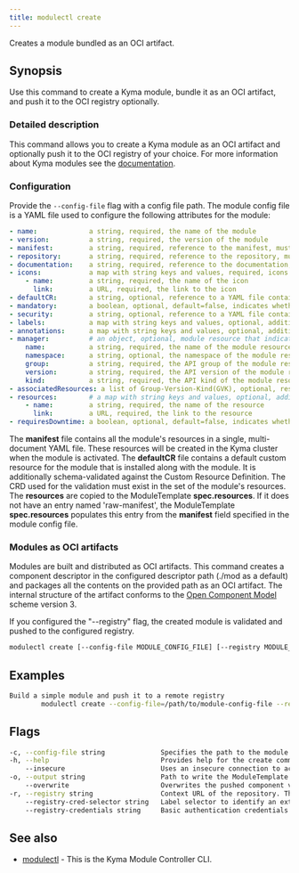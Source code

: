 ```yaml
---
title: modulectl create
---
```


Creates a module bundled as an OCI artifact.

## Synopsis

Use this command to create a Kyma module, bundle it as an OCI artifact, and push it to the OCI registry optionally.

### Detailed description

This command allows you to create a Kyma module as an OCI artifact and optionally push it to the OCI registry of your choice.
For more information about Kyma modules see the [documentation](https://kyma-project.io/#/06-modules/README).

### Configuration

Provide the `--config-file` flag with a config file path.
The module config file is a YAML file used to configure the following attributes for the module:

```yaml
- name:             a string, required, the name of the module
- version:          a string, required, the version of the module
- manifest:         a string, required, reference to the manifest, must be a URL
- repository:       a string, required, reference to the repository, must be a URL
- documentation:    a string, required, reference to the documentation, must be a URL
- icons:            a map with string keys and values, required, icons used for UI
    - name:         a string, required, the name of the icon
      link:         a URL, required, the link to the icon
- defaultCR:        a string, optional, reference to a YAML file containing the default CR for the module, must be a URL
- mandatory:        a boolean, optional, default=false, indicates whether the module is mandatory to be installed on all clusters
- security:         a string, optional, reference to a YAML file containing the security scanners config, must be a local file path
- labels:           a map with string keys and values, optional, additional labels for the generated ModuleTemplate CR
- annotations:      a map with string keys and values, optional, additional annotations for the generated ModuleTemplate CR
- manager:          # an object, optional, module resource that indicates the installation readiness of the module
    name:           a string, required, the name of the module resource
    namespace:      a string, optional, the namespace of the module resource
    group:          a string, required, the API group of the module resource
    version:        a string, required, the API version of the module resource
    kind:           a string, required, the API kind of the module resource
- associatedResources: a list of Group-Version-Kind(GVK), optional, resources that should be cleaned up with the module deletion
- resources:        # a map with string keys and values, optional, additional resources of the module that may be fetched
    - name:         a string, required, the name of the resource
      link:         a URL, required, the link to the resource
- requiresDowntime: a boolean, optional, default=false, indicates whether the module requires downtime to support maintenance windows during module upgrades
```

The **manifest** file contains all the module's resources in a single, multi-document YAML file. These resources will be created in the Kyma cluster when the module is activated.
The **defaultCR** file contains a default custom resource for the module that is installed along with the module. It is additionally schema-validated against the Custom Resource Definition.
The CRD used for the validation must exist in the set of the module's resources.
The **resources** are copied to the ModuleTemplate **spec.resources**. If it does not have an entry named 'raw-manifest', the ModuleTemplate **spec.resources** populates this entry from the **manifest** field specified in the module config file.

### Modules as OCI artifacts
Modules are built and distributed as OCI artifacts. 
This command creates a component descriptor in the configured descriptor path (./mod as a default) and packages all the contents on the provided path as an OCI artifact.
The internal structure of the artifact conforms to the [Open Component Model](https://ocm.software/) scheme version 3.

If you configured the "--registry" flag, the created module is validated and pushed to the configured registry.


```bash
modulectl create [--config-file MODULE_CONFIG_FILE] [--registry MODULE_REGISTRY] [flags]
```

## Examples

```bash
Build a simple module and push it to a remote registry
		modulectl create --config-file=/path/to/module-config-file --registry http://localhost:5001/unsigned --insecure
```

## Flags

```bash
-c, --config-file string              Specifies the path to the module configuration file.
-h, --help                            Provides help for the create command.
    --insecure                        Uses an insecure connection to access the registry.
-o, --output string                   Path to write the ModuleTemplate file to, if the module is uploaded to a registry (default "template.yaml").
    --overwrite                       Overwrites the pushed component version in an OCI registry. This flag should be used only for testing purposes.
-r, --registry string                 Context URL of the repository. The repository URL will be automatically added to the repository contexts in the module descriptor.
    --registry-cred-selector string   Label selector to identify an externally created Secret of type "kubernetes.io/dockerconfigjson". It allows the image to be accessed in private image registries. It can be used when you push your module to a registry with authenticated access. For example, "label1=value1,label2=value2".
    --registry-credentials string     Basic authentication credentials for the given repository in the <user:password> format.
```

## See also

* [modulectl](modulectl.md)	 - This is the Kyma Module Controller CLI.


